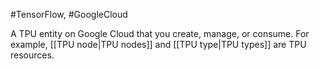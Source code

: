 #TensorFlow, #GoogleCloud

A TPU entity on Google Cloud that you create, manage, or consume. For
example, [[TPU node|TPU nodes]] and [[TPU type|TPU types]] are
TPU resources.

